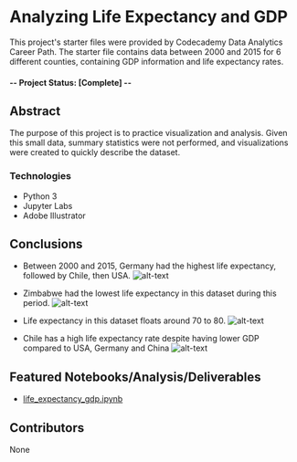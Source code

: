 # Analyzing Life Expectancy and GDP
This project's starter files were provided by Codecademy Data Analytics Career Path. The starter file contains data between 2000 and 2015 for 6 different counties, containing GDP information and life expectancy rates.

#### -- Project Status: [Complete] --

## Abstract
The purpose of this project is to practice visualization and analysis. Given this small data, summary statistics were not performed, and visualizations were created to quickly describe the dataset.


### Technologies
* Python 3
* Jupyter Labs
* Adobe Illustrator

## Conclusions
* Between 2000 and 2015, Germany had the highest life expectancy, followed by Chile, then USA.
![alt-text](https://github.com/anderoos/dv-life-Expectancy-and-GDP-Starter/blob/main/Images/life_expectancy_scatter_vs_gdp.png)

* Zimbabwe had the lowest life expectancy in this dataset during this period.
![alt-text](https://github.com/anderoos/dv-life-Expectancy-and-GDP-Starter/blob/main/Images/life_expectancy_linevs_gdp.png)

* Life expectancy in this dataset floats around 70 to 80.
![alt-text](https://github.com/anderoos/dv-life-Expectancy-and-GDP-Starter/blob/main/Images/life_expectancy_by_year.png)

* Chile has a high life expectancy rate despite having lower GDP compared to USA, Germany and China
![alt-text](https://github.com/anderoos/dv-life-Expectancy-and-GDP-Starter/blob/main/Images/life_expectancy_prediction.png)

## Featured Notebooks/Analysis/Deliverables
* [life_expectancy_gdp.ipynb](https://github.com/anderoos/dv-life-Expectancy-and-GDP-Starter/blob/main/life_expectancy_gdp.ipynb)


## Contributors
None
